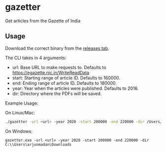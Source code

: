 # gazetter
Get articles from the Gazette of India

## Usage

Download the correct binary from the [releases tab](https://github.com/arjunmadan/gazetter/releases/latest).

The CLI takes in 4 arguments:

- url: Base URL to make requests to. Defaults to https://egazette.nic.in/WriteReadData
- start: Starting range of article ID. Defaults to 160000.
- end: Ending range of article ID. Defaults to 180000.
- year: Year when the articles were published. Defaults to 2016.
- dir: Directory where the PDFs will be saved.


Example Usage:

On Linux/Mac:

```bash
./gazetter -url <url> -year 2020 -start 200000 -end 220000 -dir /Users/arjunmadan/Downloads
```


On Windows:

```shell
gazetter.exe -url <url> -year 2020 -start 200000 -end 220000 -dir C:\\Users\arjunmadan\Downloads
```
